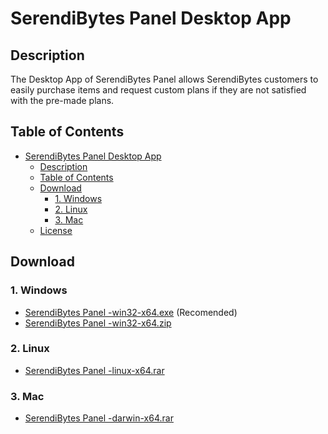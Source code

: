 # SerendiBytes Panel Desktop App



## Description

The Desktop App of SerendiBytes Panel allows SerendiBytes customers to easily purchase items and request custom plans if they are not satisfied with the pre-made plans.

## Table of Contents

- [SerendiBytes Panel Desktop App](#serendibytes-panel-desktop-app)
  - [Description](#description)
  - [Table of Contents](#table-of-contents)
  - [Download](#download)
    - [1. Windows](#1-windows)
    - [2. Linux](#2-linux)
    - [3. Mac](#3-mac)
  - [License](#license)

## Download

### 1. Windows
- [SerendiBytes Panel -win32-x64.exe](https://github.com/NEJANX/SerendiBytes-Panel-Desktop-App/releases/download/v1.0.0/SerendiBytes_Panel-win32-x64.exe) (Recomended)
- [SerendiBytes Panel -win32-x64.zip](https://github.com/NEJANX/SerendiBytes-Panel-Desktop-App/releases/download/v1.0.0/SerendiBytes_Panel-win32-x64.zip)

### 2. Linux
- [SerendiBytes Panel -linux-x64.rar](https://github.com/NEJANX/SerendiBytes-Panel-Desktop-App/releases/download/v1.0.0/SerendiBytes_Panel-linux-x64.rar)

### 3. Mac
- [SerendiBytes Panel -darwin-x64.rar](https://github.com/NEJANX/SerendiBytes-Panel-Desktop-App/releases/download/v1.0.0/SerendiBytes_Panel-darwin-x64.rar)
